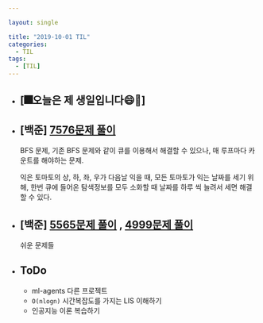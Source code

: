```yaml
---

layout: single

title: "2019-10-01 TIL"
categories:
  - TIL
tags:
  - [TIL]
---
```


- ## [:fireworks:오늘은 제 생일입니다:smile::birthday:]

  
  
  
  
- ## [백준] [7576문제 풀이](https://github.com/JangHyeonJun/Algorithm/blob/master/Algorithms/7576.cpp)

  BFS 문제, 기존 BFS 문제와 같이 큐를 이용해서 해결할 수 있으나, 매 루프마다 카운트를 해야하는 문제. 
  
   익은 토마토의 상, 하, 좌, 우가 다음날 익을 때, 모든 토마토가 익는 날짜를 세기 위해, 한번 큐에 들어온 탐색정보를 모두 소화할 때 날짜를 하루 씩 늘려서 세면 해결할 수 있다.
  
  


- ## [백준] [5565문제 풀이](https://github.com/JangHyeonJun/Algorithm/blob/master/Algorithms/5565.cpp) , [4999문제 풀이](https://github.com/JangHyeonJun/Algorithm/blob/master/Algorithms/4999.cpp) 

  쉬운 문제들
  
  
  
- ## ToDo

  - ml-agents 다른 프로젝트
  - `O(nlogn)` 시간복잡도를 가지는 LIS 이해하기
  - 인공지능 이론 복습하기


